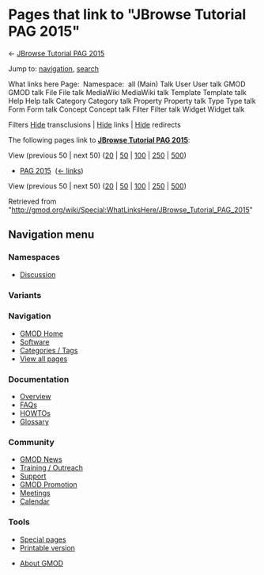 <div id="mw-page-base" class="noprint">

</div>

<div id="mw-head-base" class="noprint">

</div>

<div id="content" class="mw-body" role="main">

<span id="top"></span>

<div id="mw-js-message" style="display:none;">

</div>



# <span dir="auto">Pages that link to "JBrowse Tutorial PAG 2015"</span>

<div id="bodyContent">

<div id="contentSub">

← [JBrowse Tutorial PAG
2015](/wiki/JBrowse_Tutorial_PAG_2015 "JBrowse Tutorial PAG 2015")

</div>

<div id="jump-to-nav" class="mw-jump">

Jump to: [navigation](#mw-navigation), [search](#p-search)

</div>

<div id="mw-content-text">

What links here Page:  Namespace:  all (Main) Talk User User talk GMOD
GMOD talk File File talk MediaWiki MediaWiki talk Template Template talk
Help Help talk Category Category talk Property Property talk Type Type
talk Form Form talk Concept Concept talk Filter Filter talk Widget
Widget talk

Filters
[Hide](/mediawiki/index.php?title=Special:WhatLinksHere/JBrowse_Tutorial_PAG_2015&hidetrans=1 "Special:WhatLinksHere/JBrowse Tutorial PAG 2015")
transclusions \|
[Hide](/mediawiki/index.php?title=Special:WhatLinksHere/JBrowse_Tutorial_PAG_2015&hidelinks=1 "Special:WhatLinksHere/JBrowse Tutorial PAG 2015")
links \|
[Hide](/mediawiki/index.php?title=Special:WhatLinksHere/JBrowse_Tutorial_PAG_2015&hideredirs=1 "Special:WhatLinksHere/JBrowse Tutorial PAG 2015")
redirects

The following pages link to **[JBrowse Tutorial PAG
2015](/wiki/JBrowse_Tutorial_PAG_2015 "JBrowse Tutorial PAG 2015")**:

View (previous 50 \| next 50)
([20](/mediawiki/index.php?title=Special:WhatLinksHere/JBrowse_Tutorial_PAG_2015&limit=20 "Special:WhatLinksHere/JBrowse Tutorial PAG 2015")
\|
[50](/mediawiki/index.php?title=Special:WhatLinksHere/JBrowse_Tutorial_PAG_2015&limit=50 "Special:WhatLinksHere/JBrowse Tutorial PAG 2015")
\|
[100](/mediawiki/index.php?title=Special:WhatLinksHere/JBrowse_Tutorial_PAG_2015&limit=100 "Special:WhatLinksHere/JBrowse Tutorial PAG 2015")
\|
[250](/mediawiki/index.php?title=Special:WhatLinksHere/JBrowse_Tutorial_PAG_2015&limit=250 "Special:WhatLinksHere/JBrowse Tutorial PAG 2015")
\|
[500](/mediawiki/index.php?title=Special:WhatLinksHere/JBrowse_Tutorial_PAG_2015&limit=500 "Special:WhatLinksHere/JBrowse Tutorial PAG 2015"))

- [PAG 2015](/wiki/PAG_2015 "PAG 2015") ‎
  <span class="mw-whatlinkshere-tools">([←
  links](/mediawiki/index.php?title=Special:WhatLinksHere&target=PAG+2015 "Special:WhatLinksHere"))</span>

View (previous 50 \| next 50)
([20](/mediawiki/index.php?title=Special:WhatLinksHere/JBrowse_Tutorial_PAG_2015&limit=20 "Special:WhatLinksHere/JBrowse Tutorial PAG 2015")
\|
[50](/mediawiki/index.php?title=Special:WhatLinksHere/JBrowse_Tutorial_PAG_2015&limit=50 "Special:WhatLinksHere/JBrowse Tutorial PAG 2015")
\|
[100](/mediawiki/index.php?title=Special:WhatLinksHere/JBrowse_Tutorial_PAG_2015&limit=100 "Special:WhatLinksHere/JBrowse Tutorial PAG 2015")
\|
[250](/mediawiki/index.php?title=Special:WhatLinksHere/JBrowse_Tutorial_PAG_2015&limit=250 "Special:WhatLinksHere/JBrowse Tutorial PAG 2015")
\|
[500](/mediawiki/index.php?title=Special:WhatLinksHere/JBrowse_Tutorial_PAG_2015&limit=500 "Special:WhatLinksHere/JBrowse Tutorial PAG 2015"))

</div>

<div class="printfooter">

Retrieved from
"<http://gmod.org/wiki/Special:WhatLinksHere/JBrowse_Tutorial_PAG_2015>"

</div>

<div id="catlinks" class="catlinks catlinks-allhidden">

</div>

<div class="visualClear">

</div>

</div>

</div>

<div id="mw-navigation">

## Navigation menu

<div id="mw-head">



<div id="left-navigation">

<div id="p-namespaces" class="vectorTabs" role="navigation"
aria-labelledby="p-namespaces-label">

### Namespaces


- <span id="ca-talk"><a
  href="/mediawiki/index.php?title=Talk:JBrowse_Tutorial_PAG_2015&amp;action=edit&amp;redlink=1"
  accesskey="t"
  title="Discussion about the content page [t]">Discussion</a></span>

</div>

<div id="p-variants" class="vectorMenu emptyPortlet" role="navigation"
aria-labelledby="p-variants-label">

### 

### Variants[](#)

<div class="menu">

</div>

</div>

</div>





</div>

</div>

</div>

<div id="mw-panel">

<div id="p-logo" role="banner">

<a href="/wiki/Main_Page"
style="background-image: url(http://gmod.org/images/GMOD-cogs.png);"
title="Visit the main page"></a>

</div>

<div id="p-Navigation" class="portal" role="navigation"
aria-labelledby="p-Navigation-label">

### Navigation

<div class="body">

- <span id="n-GMOD-Home">[GMOD Home](/wiki/Main_Page)</span>
- <span id="n-Software">[Software](/wiki/GMOD_Components)</span>
- <span id="n-Categories-.2F-Tags">[Categories /
  Tags](/wiki/Categories)</span>
- <span id="n-View-all-pages">[View all
  pages](/wiki/Special:AllPages)</span>

</div>

</div>

<div id="p-Documentation" class="portal" role="navigation"
aria-labelledby="p-Documentation-label">

### Documentation

<div class="body">

- <span id="n-Overview">[Overview](/wiki/Overview)</span>
- <span id="n-FAQs">[FAQs](/wiki/Category:FAQ)</span>
- <span id="n-HOWTOs">[HOWTOs](/wiki/Category:HOWTO)</span>
- <span id="n-Glossary">[Glossary](/wiki/Glossary)</span>

</div>

</div>

<div id="p-Community" class="portal" role="navigation"
aria-labelledby="p-Community-label">

### Community

<div class="body">

- <span id="n-GMOD-News">[GMOD News](/wiki/GMOD_News)</span>
- <span id="n-Training-.2F-Outreach">[Training /
  Outreach](/wiki/Training_and_Outreach)</span>
- <span id="n-Support">[Support](/wiki/Support)</span>
- <span id="n-GMOD-Promotion">[GMOD
  Promotion](/wiki/GMOD_Promotion)</span>
- <span id="n-Meetings">[Meetings](/wiki/Meetings)</span>
- <span id="n-Calendar">[Calendar](/wiki/Calendar)</span>

</div>

</div>

<div id="p-tb" class="portal" role="navigation"
aria-labelledby="p-tb-label">

### Tools

<div class="body">

- <span id="t-specialpages"><a href="/wiki/Special:SpecialPages" accesskey="q"
  title="A list of all special pages [q]">Special pages</a></span>
- <span id="t-print"><a
  href="/mediawiki/index.php?title=Special:WhatLinksHere/JBrowse_Tutorial_PAG_2015&amp;printable=yes"
  rel="alternate" accesskey="p"
  title="Printable version of this page [p]">Printable version</a></span>

</div>

</div>

</div>

</div>

<div id="footer" role="contentinfo">

- <span id="footer-places-about">[About
  GMOD](/wiki/GMOD:About "GMOD:About")</span>

<!-- -->






</div>

